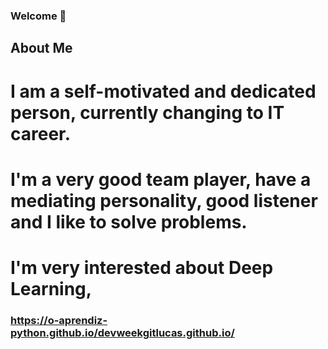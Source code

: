 ### Welcome 👋

## About Me

# I am a self-motivated and dedicated person, currently changing to IT career.
# I'm a very good team player, have a mediating personality, good listener and I like to solve problems.
# I'm very interested about <b>Deep Learning</b>, 

### https://o-aprendiz-python.github.io/devweekgitlucas.github.io/
